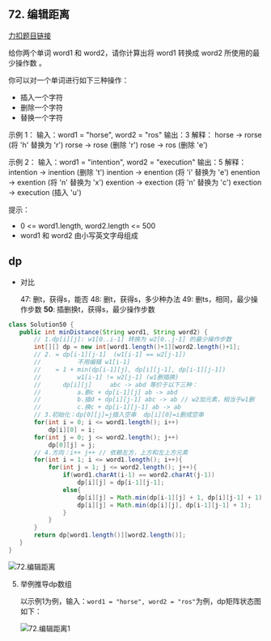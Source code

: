 
## 72. 编辑距离

[力扣题目链接](https://leetcode-cn.com/problems/edit-distance/)

给你两个单词 word1 和 word2，请你计算出将 word1 转换成 word2 所使用的最少操作数 。

你可以对一个单词进行如下三种操作：

* 插入一个字符
* 删除一个字符
* 替换一个字符

示例 1：
输入：word1 = "horse", word2 = "ros"
输出：3
解释：
horse -> rorse (将 'h' 替换为 'r')
rorse -> rose (删除 'r')
rose -> ros (删除 'e')

示例 2：
输入：word1 = "intention", word2 = "execution"
输出：5
解释：
intention -> inention (删除 't')
inention -> enention (将 'i' 替换为 'e')
enention -> exention (将 'n' 替换为 'x')
exention -> exection (将 'n' 替换为 'c')
exection -> execution (插入 'u')


提示：

* 0 <= word1.length, word2.length <= 500
* word1 和 word2 由小写英文字母组成


## dp

+ 对比

  47: 删t，获得s，能否
  48: 删t，获得s，多少种办法
  49: 删ts，相同，最少操作步数
  **50**: 插删换t，获得s，最少操作步数

 ```java
class Solution50 { 
    public int minDistance(String word1, String word2) {
        // 1.dp[i][j]: w1[0..i-1] 转换为 w2[0..j-1] 的最少操作步数
        int[][] dp = new int[word1.length()+1][word2.length()+1];
        // 2. = dp[i-1][j-1]  (w1[i-1] == w2[j-1])
        //			不用编辑 w1[i-1]
        //    = 1 + min(dp[i-1][j], dp[i][j-1], dp[i-1][j-1]) 
        //			w1[i-1] != w2[j-1] (w1删插换)
        // 		dp[i][j]     abc -> abd 等价于以下三种：
        // 			a.删c + dp[i-1][j] ab -> abd  
        // 			b.插d + dp[i][j-1] abc -> ab // w2加元素，相当于w1删
        // 			c.换c + dp[i-1][j-1] ab -> ab
        // 3.初始化：dp[0][j]=j插入空串  dp[i][0]=i删成空串
        for(int i = 0; i <= word1.length(); i++)
            dp[i][0] = i;
        for(int j = 0; j <= word2.length(); j++)
            dp[0][j] = j;
        // 4.方向：i++ j++ // 依赖左方，上方和左上方元素
        for(int i = 1; i <= word1.length(); i++){
            for(int j = 1; j <= word2.length(); j++){
                if(word1.charAt(i-1) == word2.charAt(j-1))
                    dp[i][j] = dp[i-1][j-1];
                else{
                    dp[i][j] = Math.min(dp[i-1][j] + 1, dp[i][j-1] + 1);
                    dp[i][j] = Math.min(dp[i][j], dp[i-1][j-1] + 1);
                }  
            }
        }
        return dp[word1.length()][word2.length()];
    }
}
 ```





![72.编辑距离](https://img-blog.csdnimg.cn/20210114162113131.jpg)

 



5. 举例推导dp数组


      以示例1为例，输入：`word1 = "horse", word2 = "ros"`为例，dp矩阵状态图如下：

      ![72.编辑距离1](https://img-blog.csdnimg.cn/20210114162132300.jpg)

 





 